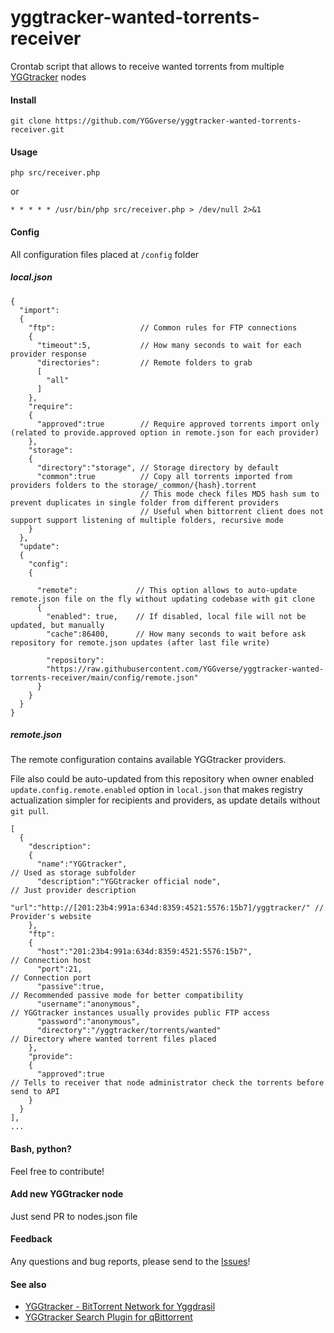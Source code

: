 # yggtracker-wanted-torrents-receiver

Crontab script that allows to receive wanted torrents from multiple [YGGtracker](https://github.com/YGGverse/YGGtracker) nodes

#### Install

`git clone https://github.com/YGGverse/yggtracker-wanted-torrents-receiver.git`

#### Usage

`php src/receiver.php`

or

`* * * * * /usr/bin/php src/receiver.php > /dev/null 2>&1`

#### Config

All configuration files placed at `/config` folder

##### local.json

```
{
  "import":
  {
    "ftp":                   // Common rules for FTP connections
    {
      "timeout":5,           // How many seconds to wait for each provider response
      "directories":         // Remote folders to grab
      [
        "all"
      ]
    },
    "require":
    {
      "approved":true        // Require approved torrents import only (related to provide.approved option in remote.json for each provider)
    },
    "storage":
    {
      "directory":"storage", // Storage directory by default
      "common":true          // Copy all torrents imported from providers folders to the storage/_common/{hash}.torrent
                             // This mode check files MD5 hash sum to prevent duplicates in single folder from different providers
                             // Useful when bittorrent client does not support support listening of multiple folders, recursive mode
    }
  },
  "update":
  {
    "config":
    {

      "remote":             // This option allows to auto-update remote.json file on the fly without updating codebase with git clone
      {
        "enabled": true,    // If disabled, local file will not be updated, but manually
        "cache":86400,      // How many seconds to wait before ask repository for remote.json updates (after last file write)

        "repository":
        "https://raw.githubusercontent.com/YGGverse/yggtracker-wanted-torrents-receiver/main/config/remote.json"
      }
    }
  }
}
```

##### remote.json

The remote configuration contains available YGGtracker providers.

File also could be auto-updated from this repository when owner enabled `update.config.remote.enabled` option in `local.json`
that makes registry actualization simpler for recipients and providers, as update details without `git pull`.

```
[
  {
    "description":
    {
      "name":"YGGtracker",                                                // Used as storage subfolder
      "description":"YGGtracker official node",                           // Just provider description
      "url":"http://[201:23b4:991a:634d:8359:4521:5576:15b7]/yggtracker/" // Provider's website
    },
    "ftp":
    {
      "host":"201:23b4:991a:634d:8359:4521:5576:15b7",                    // Connection host
      "port":21,                                                          // Connection port
      "passive":true,                                                     // Recommended passive mode for better compatibility
      "username":"anonymous",                                             // YGGtracker instances usually provides public FTP access
      "password":"anonymous",
      "directory":"/yggtracker/torrents/wanted"                           // Directory where wanted torrent files placed
    },
    "provide":
    {
      "approved":true                                                     // Tells to receiver that node administrator check the torrents before send to API
    }
  }
],
...
```

#### Bash, python?

Feel free to contribute!

#### Add new YGGtracker node

Just send PR to nodes.json file

#### Feedback

Any questions and bug reports, please send to the [Issues](https://github.com/YGGverse/yggtracker-wanted-torrents-receiver/issues)!

#### See also

* [YGGtracker - BitTorrent Network for Yggdrasil](https://github.com/YGGverse/YGGtracker)
* [YGGtracker Search Plugin for qBittorrent](https://github.com/YGGverse/qbittorrent-yggtracker-search-plugin)